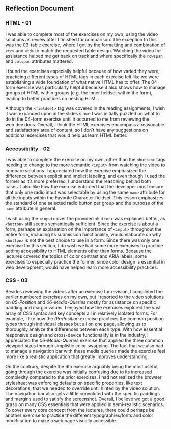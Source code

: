 ## Reflection Document

### HTML - 01

I was able to complete most of the exercises on my own, using the video solutions as review after I finished for comparison. The exception to this was the 03-table exercise, where I got by the formatting and combination of `<tr>` and `<td>` to match the requested table design. Watching the video for assistance helped me get back on track and where specifically the `rowspan` and `colspan` attributes mattered.

I found the exercises especially helpful because of how varied they were; practicing different types of HTML tags in each exercise felt like we were establishing a wide foundation of what native HTML has to offer. The 04-form exercise was particularly helpful because it also shows how to manage groups of HTML within groups (e.g. the inner fieldset within the form), leading to better practices on nesting HTML.

Although the `<fieldset>` tag was covered in the reading assignments, I wish it was expanded upon in the slides since I was initially puzzled on what to do in the 04-form exercise until it occurred to me from reviewing the web.dev docs. Overall, I think the HTML exercises encompass a reasonable and satisfactory area of content, so I don’t have any suggestions on additional exercises that would help us learn HTML better.

### Accessibility - 02

I was able to complete the exercise on my own, other than the `<button>` tags needing to change to the more semantic `<input>` from watching the video to compare solutions. I appreciated how the exercise emphasized the difference between explicit and implicit labeling, and even though I used the former as it’s more preferred, I understand the reasoning behind both cases. I also like how the exercise enforced that the developer must ensure that only one radio input was selectable by using the same `name` attribute for all the inputs within the Favorite Character fieldset. This lesson emphasizes the standard of one selected radio button per group and the purpose of the `name` attribute in general.

I wish using the `<input>` over the provided `<button>` was explained better, as `<button>` still seems semantically sufficient. Since the exercise is about a form, perhaps an explanation on the importance of `<input>` throughout the entire form, including its submission functionality, would elaborate on why `<button>` is not the best choice to use in a form. Since there was only one exercise for this section, I do wish we had some more exercises to practice adding accessibility to HTML elements other than forms. Because the lectures covered the topics of color contrast and ARIA labels, some exercises to especially practice the former, since color design is essential in web development, would have helped learn more accessibility practices.

### CSS - 03

Besides reviewing the videos after an exercise for revision, I completed the earlier numbered exercises on my own, but I resorted to the video solutions on _05-Position_ and _06-Media-Queries_ mostly for assistance on specific padding and margin values. I enjoyed how the exercises explored the vast array of CSS syntax and key concepts all in relatively isolated forms. For example, I like how the _05-Position_ exercise practices the common position types through individual classes but all on one page, allowing us to thoroughly analyze the differences between each type. With how essential responsive design and cross-device functionality is in the industry, I appreciated the _06-Media-Queries_ exercise that applied the three common viewport sizes through simplistic color swapping. The fact that we also had to manage a navigation bar with these media queries made the exercise feel more like a realistic application that greatly improves understanding.

On the contrary, despite the 6th exercise arguably being the most useful, going through the exercise was initially confusing due to its increased complexity compared to the prior exercises. I had not realized the browser stylesheet was enforcing defaults on specific properties, like text decorations, that we needed to override until hinted by the video solution. The navigation bar also gets a little convoluted with the specific paddings and margins used to satisfy the screenshot. Overall, I believe we got a good grasp on many CSS essentials that were applied in semi-realistic scenarios. To cover every core concept from the lectures, there could perhaps be another exercise to practice the different typographies/fonts and color modification to make a web page visually accessible.

